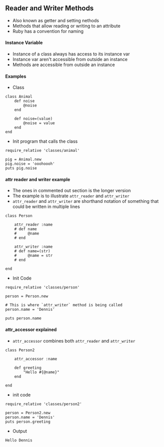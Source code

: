 ## Reader and Writer Methods

* Also known as getter and setting nethods
* Methods that allow reading or writing to an attribute
* Ruby has a convention for naming 

#### Instance Variable 

* Instance of a class always has access to its instance var
* Instance var aren't accessible from outside an instance
* Methods are accessible from outside an instance

#### Examples 

* Class  

```
class Animal 
    def noise
        @noise 
    end 

    def noise=(value)
        @noise = value
    end
end
```

* Init program that calls the class 

```
require_relative 'classes/animal'

pig = Animal.new
pig.noise = 'ooohoooh'
puts pig.noise
```

#### attr reader and writer example 

* The ones in commented out section is the longer version 
* The example is to illustrate `attr_reader` and `attr_writer`
* `attr_reader` and `attr_writer` are shorthand notation of something that could be written in multiple lines 


```
class Person 

    attr_reader :name
    # def name
    #     @name
    # end

    attr_writer :name
    # def name=(str)
    #     @name = str
    # end
    
end
```

* Init Code 

```
require_relative 'classes/person'

person = Person.new

# This is where `attr_writer` method is being called 
person.name = 'Dennis' 

puts person.name
```


#### attr_accessor explained 

* `attr_accessor` combines both `attr_reader` and `attr_writer`

```
class Person2 

    attr_accessor :name

    def greeting 
        "Hello #{@name}"
    end
        
end
```

* init code 

```
require_relative 'classes/person2'

person = Person2.new
person.name = 'Dennis'
puts person.greeting
```

* Output 

```
Hello Dennis
```
